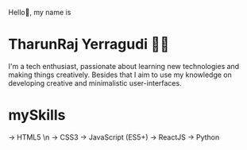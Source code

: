 Hello👋, my name is
# TharunRaj Yerragudi 👦🏻
I'm a tech enthusiast, passionate about learning new technologies and making things creatively. Besides that I aim to use my knowledge on developing creative and minimalistic user-interfaces.


# mySkills
→ HTML5 \n
→ CSS3
→ JavaScript (ES5+)
→ ReactJS
→ Python
